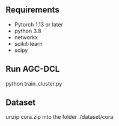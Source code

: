 ## Requirements
* Pytorch 1.13 or later
* python 3.8
* networkx
* scikit-learn
* scipy

## Run AGC-DCL

python train_cluster.py


## Dataset
unzip cora.zip into the folder ./dataset/cora
